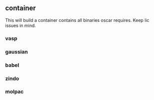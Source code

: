 container
---

This will build a container contains all binaries oscar requires. 
Keep lic issues in mind.

### vasp

### gaussian

### babel

### zindo

### molpac
